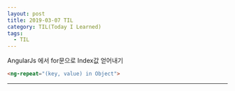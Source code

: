 ```yaml
---
layout: post
title: 2019-03-07 TIL
category: TIL(Today I Learned)
tags:
  - TIL
---
```




AngularJs 에서 for문으로 Index값 얻어내기

```html
<ng-repeat="(key, value) in Object">
```



---

